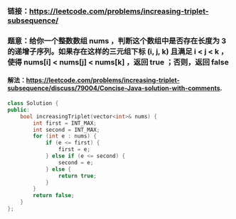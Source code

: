 ### 链接：https://leetcode.com/problems/increasing-triplet-subsequence/

### 题意：给你一个整数数组 nums ，判断这个数组中是否存在长度为 3 的递增子序列。如果存在这样的三元组下标 (i, j, k) 且满足 i < j < k ，使得 nums[i] < nums[j] < nums[k] ，返回 true ；否则，返回 false 

#### 解法：https://leetcode.com/problems/increasing-triplet-subsequence/discuss/79004/Concise-Java-solution-with-comments.

```c++
class Solution {
public:
    bool increasingTriplet(vector<int>& nums) {
        int first = INT_MAX;
        int second = INT_MAX;
        for (int e : nums) {
            if (e <= first) {
                first = e;
            } else if (e <= second) {
                second = e;
            } else {
                return true;
            }
        }
        return false;
    }
};
```



